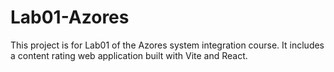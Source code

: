# Lab01-Azores

This project is for Lab01 of the Azores system integration course. It includes a content rating web application built with Vite and React.

